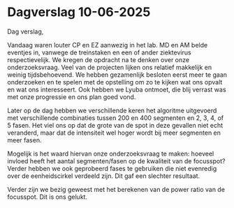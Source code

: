 # Dagverslag 10-06-2025
Dag verslag,

Vandaag waren louter CP en EZ aanwezig in het lab. MD en AM belde eventjes in, vanwege de treinstaken en een of ander ziektevirus respectievelijk.
We kregen de opdracht na te denken over onze onderzoeksvraag. Veel van de projecten lijken ons relatief makkelijk en weinig tijdsbehoevend.
We hebben gezamenlijk besloten eerst meer te gaan onderzoeken en te spelen met de opstelling om zo te kijken wat ons opvalt en wat ons interesseert.
Ook hebben we Lyuba ontmoet, die blij verrast was met onze progressie en ons plan goed vond.

Later op de dag hebben we verschillende keren het algoritme uitgevoerd met verschillende combinaties tussen 200 en 400 segmenten en 2, 3, 4, of 5 fasen.
Het viel ons op dat de grote van de spot in deze gevallen niet echt veranderd, maar dat de intensiteit wel hoger wordt bij meer segmenten en meer fasen.

Mogelijk is het waard hiervan onze onderzoeksvraag te maken: hoeveel invloed heeft het aantal segmenten/fasen op de kwaliteit van de focusspot?
Verder hebben we ook geprobeerd fases te gebruiken die niet evenredig over de eenheidscirkel verdeeld zijn. Dit gaf een slechter resultaat.

Verder zijn we bezig geweest met het berekenen van de power ratio van de focusspot. Dit is ons gelukt.
